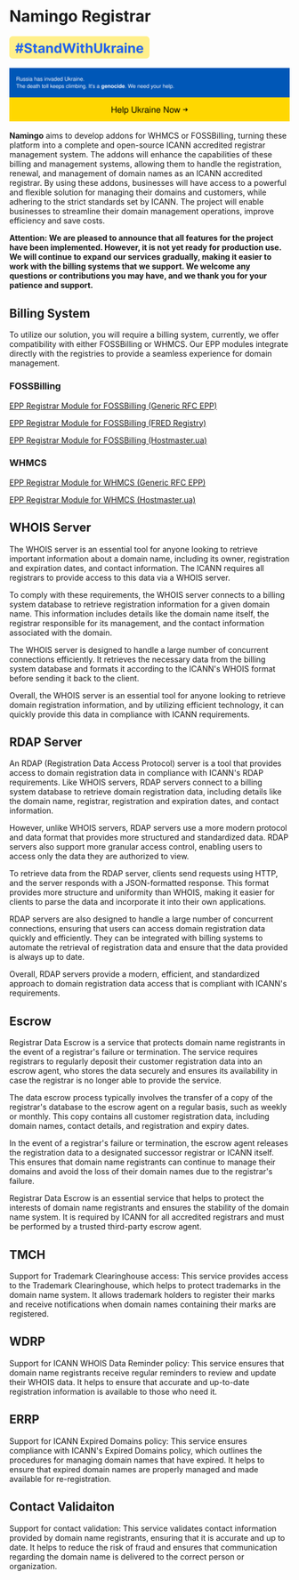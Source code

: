 # Namingo Registrar

[![StandWithUkraine](https://raw.githubusercontent.com/vshymanskyy/StandWithUkraine/main/badges/StandWithUkraine.svg)](https://github.com/vshymanskyy/StandWithUkraine/blob/main/docs/README.md)

[![SWUbanner](https://raw.githubusercontent.com/vshymanskyy/StandWithUkraine/main/banner2-direct.svg)](https://github.com/vshymanskyy/StandWithUkraine/blob/main/docs/README.md)

**Namingo** aims to develop addons for WHMCS or FOSSBilling, turning these platform into a complete and open-source ICANN accredited registrar management system. The addons will enhance the capabilities of these billing and management systems, allowing them to handle the registration, renewal, and management of domain names as an ICANN accredited registrar. By using these addons, businesses will have access to a powerful and flexible solution for managing their domains and customers, while adhering to the strict standards set by ICANN. The project will enable businesses to streamline their domain management operations, improve efficiency and save costs.

**Attention: We are pleased to announce that all features for the project have been implemented. However, it is not yet ready for production use. We will continue to expand our services gradually, making it easier to work with the billing systems that we support. We welcome any questions or contributions you may have, and we thank you for your patience and support.**

## Billing System

To utilize our solution, you will require a billing system, currently, we offer compatibility with either FOSSBilling or WHMCS. Our EPP modules integrate directly with the registries to provide a seamless experience for domain management.

### FOSSBilling

[EPP Registrar Module for FOSSBilling (Generic RFC EPP)](https://github.com/getpinga/fossbilling-epp-rfc)

[EPP Registrar Module for FOSSBilling (FRED Registry)](https://github.com/getpinga/fossbilling-epp-fred)

[EPP Registrar Module for FOSSBilling (Hostmaster.ua)](https://github.com/getpinga/fossbilling-epp-ua)

### WHMCS

[EPP Registrar Module for WHMCS (Generic RFC EPP)](https://github.com/getpinga/whmcs-epp-rfc)

[EPP Registrar Module for WHMCS (Hostmaster.ua)](https://github.com/getpinga/whmcs-epp-ua)

## WHOIS Server

The WHOIS server is an essential tool for anyone looking to retrieve important information about a domain name, including its owner, registration and expiration dates, and contact information. The ICANN requires all registrars to provide access to this data via a WHOIS server.

To comply with these requirements, the WHOIS server connects to a billing system database to retrieve registration information for a given domain name. This information includes details like the domain name itself, the registrar responsible for its management, and the contact information associated with the domain.

The WHOIS server is designed to handle a large number of concurrent connections efficiently. It retrieves the necessary data from the billing system database and formats it according to the ICANN's WHOIS format before sending it back to the client.

Overall, the WHOIS server is an essential tool for anyone looking to retrieve domain registration information, and by utilizing efficient technology, it can quickly provide this data in compliance with ICANN requirements.

## RDAP Server

An RDAP (Registration Data Access Protocol) server is a tool that provides access to domain registration data in compliance with ICANN's RDAP requirements. Like WHOIS servers, RDAP servers connect to a billing system database to retrieve domain registration data, including details like the domain name, registrar, registration and expiration dates, and contact information.

However, unlike WHOIS servers, RDAP servers use a more modern protocol and data format that provides more structured and standardized data. RDAP servers also support more granular access control, enabling users to access only the data they are authorized to view.

To retrieve data from the RDAP server, clients send requests using HTTP, and the server responds with a JSON-formatted response. This format provides more structure and uniformity than WHOIS, making it easier for clients to parse the data and incorporate it into their own applications.

RDAP servers are also designed to handle a large number of concurrent connections, ensuring that users can access domain registration data quickly and efficiently. They can be integrated with billing systems to automate the retrieval of registration data and ensure that the data provided is always up to date.

Overall, RDAP servers provide a modern, efficient, and standardized approach to domain registration data access that is compliant with ICANN's requirements.

## Escrow

Registrar Data Escrow is a service that protects domain name registrants in the event of a registrar's failure or termination. The service requires registrars to regularly deposit their customer registration data into an escrow agent, who stores the data securely and ensures its availability in case the registrar is no longer able to provide the service.

The data escrow process typically involves the transfer of a copy of the registrar's database to the escrow agent on a regular basis, such as weekly or monthly. This copy contains all customer registration data, including domain names, contact details, and registration and expiry dates.

In the event of a registrar's failure or termination, the escrow agent releases the registration data to a designated successor registrar or ICANN itself. This ensures that domain name registrants can continue to manage their domains and avoid the loss of their domain names due to the registrar's failure.

Registrar Data Escrow is an essential service that helps to protect the interests of domain name registrants and ensures the stability of the domain name system. It is required by ICANN for all accredited registrars and must be performed by a trusted third-party escrow agent.

## TMCH

Support for Trademark Clearinghouse access: This service provides access to the Trademark Clearinghouse, which helps to protect trademarks in the domain name system. It allows trademark holders to register their marks and receive notifications when domain names containing their marks are registered.

## WDRP

Support for ICANN WHOIS Data Reminder policy: This service ensures that domain name registrants receive regular reminders to review and update their WHOIS data. It helps to ensure that accurate and up-to-date registration information is available to those who need it.

## ERRP

Support for ICANN Expired Domains policy: This service ensures compliance with ICANN's Expired Domains policy, which outlines the procedures for managing domain names that have expired. It helps to ensure that expired domain names are properly managed and made available for re-registration.

## Contact Validaiton

Support for contact validation: This service validates contact information provided by domain name registrants, ensuring that it is accurate and up to date. It helps to reduce the risk of fraud and ensures that communication regarding the domain name is delivered to the correct person or organization.

